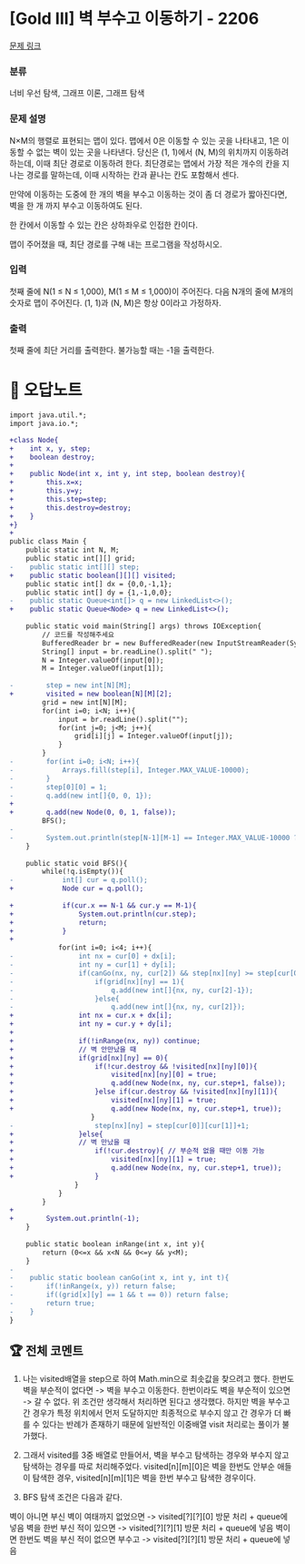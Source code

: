 # [Gold III] 벽 부수고 이동하기 - 2206 

[문제 링크](https://www.acmicpc.net/problem/2206) 

### 분류

너비 우선 탐색, 그래프 이론, 그래프 탐색

### 문제 설명

<p>N×M의 행렬로 표현되는 맵이 있다. 맵에서 0은 이동할 수 있는 곳을 나타내고, 1은 이동할 수 없는 벽이 있는 곳을 나타낸다. 당신은 (1, 1)에서 (N, M)의 위치까지 이동하려 하는데, 이때 최단 경로로 이동하려 한다. 최단경로는 맵에서 가장 적은 개수의 칸을 지나는 경로를 말하는데, 이때 시작하는 칸과 끝나는 칸도 포함해서 센다.</p>

<p>만약에 이동하는 도중에 한 개의 벽을 부수고 이동하는 것이 좀 더 경로가 짧아진다면, 벽을 한 개 까지 부수고 이동하여도 된다.</p>

<p>한 칸에서 이동할 수 있는 칸은 상하좌우로 인접한 칸이다.</p>

<p>맵이 주어졌을 때, 최단 경로를 구해 내는 프로그램을 작성하시오.</p>

### 입력 

 <p>첫째 줄에 N(1 ≤ N ≤ 1,000), M(1 ≤ M ≤ 1,000)이 주어진다. 다음 N개의 줄에 M개의 숫자로 맵이 주어진다. (1, 1)과 (N, M)은 항상 0이라고 가정하자.</p>

### 출력 

 <p>첫째 줄에 최단 거리를 출력한다. 불가능할 때는 -1을 출력한다.</p>



#  🚀  오답노트 

```diff
import java.util.*;
import java.io.*;

+class Node{
+    int x, y, step;
+    boolean destroy;
+    
+    public Node(int x, int y, int step, boolean destroy){
+        this.x=x;
+        this.y=y;
+        this.step=step;
+        this.destroy=destroy;
+    }
+}
+
public class Main {
    public static int N, M;
    public static int[][] grid;
-    public static int[][] step;
+    public static boolean[][][] visited;
    public static int[] dx = {0,0,-1,1};
    public static int[] dy = {1,-1,0,0};
-    public static Queue<int[]> q = new LinkedList<>();
+    public static Queue<Node> q = new LinkedList<>();
    
    public static void main(String[] args) throws IOException{
        // 코드를 작성해주세요
        BufferedReader br = new BufferedReader(new InputStreamReader(System.in));
        String[] input = br.readLine().split(" ");
        N = Integer.valueOf(input[0]);
        M = Integer.valueOf(input[1]);
        
-        step = new int[N][M];
+        visited = new boolean[N][M][2];
        grid = new int[N][M];
        for(int i=0; i<N; i++){
            input = br.readLine().split("");
            for(int j=0; j<M; j++){
                grid[i][j] = Integer.valueOf(input[j]);
            }
        }
-        for(int i=0; i<N; i++){
-            Arrays.fill(step[i], Integer.MAX_VALUE-10000);
-        }
-        step[0][0] = 1;
-        q.add(new int[]{0, 0, 1});
+        
+        q.add(new Node(0, 0, 1, false));
        BFS();
-        
-        System.out.println(step[N-1][M-1] == Integer.MAX_VALUE-10000 ? -1 : step[N-1][M-1]);
    }
    
    public static void BFS(){
        while(!q.isEmpty()){
-            int[] cur = q.poll();
+            Node cur = q.poll();
            
+            if(cur.x == N-1 && cur.y == M-1){
+                System.out.println(cur.step);
+                return;
+            }
+            
            for(int i=0; i<4; i++){
-                int nx = cur[0] + dx[i];
-                int ny = cur[1] + dy[i];
-                if(canGo(nx, ny, cur[2]) && step[nx][ny] >= step[cur[0]][cur[1]]+1){
-                    if(grid[nx][ny] == 1){
-                        q.add(new int[]{nx, ny, cur[2]-1});
-                    }else{
-                        q.add(new int[]{nx, ny, cur[2]});
+                int nx = cur.x + dx[i];
+                int ny = cur.y + dy[i];
+                
+                if(!inRange(nx, ny)) continue;
+                // 벽 안만났을 때
+                if(grid[nx][ny] == 0){
+                    if(!cur.destroy && !visited[nx][ny][0]){
+                        visited[nx][ny][0] = true;
+                        q.add(new Node(nx, ny, cur.step+1, false));
+                    }else if(cur.destroy && !visited[nx][ny][1]){
+                        visited[nx][ny][1] = true;
+                        q.add(new Node(nx, ny, cur.step+1, true));
                    }
-                    step[nx][ny] = step[cur[0]][cur[1]]+1;
+                }else{
+                // 벽 만났을 때
+                    if(!cur.destroy){ // 부순적 없을 때만 이동 가능
+                        visited[nx][ny][1] = true;
+                        q.add(new Node(nx, ny, cur.step+1, true));
+                    }
                }
            }
        }
+        
+        System.out.println(-1);
    }
    
    public static boolean inRange(int x, int y){
        return (0<=x && x<N && 0<=y && y<M);
    }
-    
-    public static boolean canGo(int x, int y, int t){
-        if(!inRange(x, y)) return false;
-        if((grid[x][y] == 1 && t == 0)) return false;
-        return true;
-    }
}

```


 ## 🏆 전체 코멘트 

1. 나는 visited배열을 step으로 하여 Math.min으로 최솟값을 찾으려고 했다.
한번도 벽을 부순적이 없다면 -> 벽을 부수고 이동한다.
한번이라도 벽을 부순적이 있으면 -> 갈 수 없다.
위 조건만 생각해서 처리하면 된다고 생각했다. 하지만 벽을 부수고 간 경우가 특정 위치에서 먼저 도달하지만 최종적으로 부수지 않고 간 경우가 더 빠를 수 있다는 반례가 존재하기 때문에 일반적인 이중배열 visit 처리로는 풀이가 불가했다.

2. 그래서 visited를 3중 배열로 만들어서, 벽을 부수고 탐색하는 경우와 부수지 않고 탐색하는 경우를 따로 처리해주었다. visited[n][m][0]은 벽을 한번도 안부순 애들이 탐색한 경우, visited[n][m][1]은 벽을 한번 부수고 탐색한 경우이다.

3. BFS 탐색 조건은 다음과 같다.

벽이 아니면
부신 벽이 여태까지 없었으면 -> visited[?][?][0] 방문 처리 + queue에 넣음
벽을 한번 부신 적이 있으면 -> visited[?][?][1] 방문 처리 + queue에 넣음
벽이면
한번도 벽을 부신 적이 없으면 부수고 -> visited[?][?][1] 방문 처리 + queue에 넣음